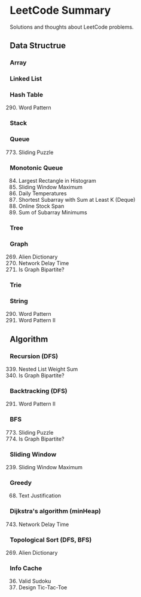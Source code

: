LeetCode Summary
=======
Solutions and thoughts about LeetCode problems.

## Data Structrue

### Array

### Linked List

### Hash Table

290. Word Pattern

### Stack

### Queue

773. Sliding Puzzle

### Monotonic Queue

84. Largest Rectangle in Histogram
239. Sliding Window Maximum
739. Daily Temperatures
862. Shortest Subarray with Sum at Least K (Deque)
901. Online Stock Span
907. Sum of Subarray Minimums

### Tree

### Graph

269. Alien Dictionary
743. Network Delay Time
785. Is Graph Bipartite?


### Trie

### String

290. Word Pattern
291. Word Pattern II


## Algorithm

### Recursion (DFS)

339. Nested List Weight Sum
785. Is Graph Bipartite?


### Backtracking (DFS)

291. Word Pattern II


### BFS

773. Sliding Puzzle
785. Is Graph Bipartite?

### Sliding Window

239. Sliding Window Maximum

### Greedy

68. Text Justification

### Dijkstra's algorithm (minHeap)

743. Network Delay Time

### Topological Sort (DFS, BFS)

269. Alien Dictionary


### Info Cache

36. Valid Sudoku
348. Design Tic-Tac-Toe

